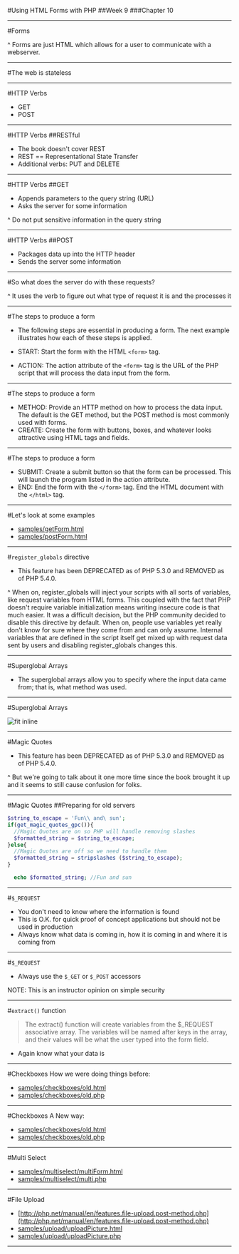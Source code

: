 #Using HTML Forms with PHP
##Week 9
###Chapter 10

---
#Forms

^ Forms are just HTML which allows for a user to communicate with a webserver.

---
#The web is stateless

---
#HTTP Verbs
* GET
* POST

---
#HTTP Verbs
##RESTful

* The book doesn't cover REST
* REST == Representational State Transfer
* Additional verbs: PUT and DELETE

---
#HTTP Verbs
##GET

* Appends parameters to the query string (URL)
* Asks the server for some information 

^ Do not put sensitive information in the query string

---
#HTTP Verbs
##POST

* Packages data up into the HTTP header
* Sends the server some information 

---
#So what does the server do with these requests?

^ It uses the verb to figure out what type of request it is and the processes it

---
#The steps to produce a form

* The following steps are essential in producing a form. The next example illustrates how each of these steps is applied.

* START: Start the form with the HTML ```<form>``` tag.
* ACTION: The action attribute of the ```<form>``` tag is the URL of the PHP script that will process the data input from the form.

---
#The steps to produce a form
* METHOD: Provide an HTTP method on how to process the data input. The default is the GET method, but the POST method is most commonly used with forms.
* CREATE: Create the form with buttons, boxes, and whatever looks attractive using HTML tags and fields.

---
#The steps to produce a form
* SUBMIT: Create a submit button so that the form can be processed. This will launch the program listed in the action attribute.
* END: End the form with the ```</form>``` tag. End the HTML document with the ```</html>``` tag.

---
#Let's look at some examples

* [samples/getForm.html](samples/getForm.html)
* [samples/postForm.html](samples/postForm.html)

---
#```register_globals``` directive
* This feature has been DEPRECATED as of PHP 5.3.0 and REMOVED as of PHP 5.4.0.

^ When on, register\_globals will inject your scripts with all sorts of variables, like request variables from HTML forms. This coupled with the fact that PHP doesn't require variable initialization means writing insecure code is that much easier. It was a difficult decision, but the PHP community decided to disable this directive by default. When on, people use variables yet really don't know for sure where they come from and can only assume. Internal variables that are defined in the script itself get mixed up with request data sent by users and disabling register\_globals changes this. 

---
#Superglobal Arrays
* The superglobal arrays allow you to specify where the input data came from; that is, what method was used.

---
#Superglobal Arrays

![fit inline](https://dl.dropboxusercontent.com/s/ph2vaomtzhdzlbh/2015-03-30%20at%2010.42%20PM.png)

---
#Magic Quotes

* This feature has been DEPRECATED as of PHP 5.3.0 and REMOVED as of PHP 5.4.0.

^ But we're going to talk about it one more time since the book brought it up and it seems to still cause confusion for folks.

---
#Magic Quotes
##Preparing for old servers

```php
$string_to_escape = 'Fun\\ and\ sun';
if(get_magic_quotes_gpc()){
  //Magic Quotes are on so PHP will handle removing slashes
  $formatted_string = $string_to_escape; 
}else{
  //Magic Quotes are off so we need to handle them
  $formatted_string = stripslashes ($string_to_escape);
}

  echo $formatted_string; //Fun and sun
```

---
#```$_REQUEST```

* You don't need to know where the information is found
* This is O.K. for quick proof of concept applications but should not be used in production
* Always know what data is coming in, how it is coming in and where it is coming from

---
#```$_REQUEST```

* Always use the ```$_GET``` or ```$_POST``` accessors

NOTE: This is an instructor opinion on simple security

---
#```extract()``` function
> The extract() function will create variables from the $_REQUEST associative array. The variables will be named after keys in the array, and their values will be what the user typed into the form field.

* Again know what your data is

---
#Checkboxes
How we were doing things before:
* [samples/checkboxes/old.html](samples/checkboxes/old.html)
* [samples/checkboxes/old.php](samples/checkboxes/old.php)

---
#Checkboxes
A New way:
* [samples/checkboxes/old.html](samples/checkboxes/old.html)
* [samples/checkboxes/old.php](samples/checkboxes/old.php)

---
#Multi Select
* [samples/multiselect/multiForm.html](samples/multiselect/multiForm.html)
* [samples/multiselect/multi.php](samples/multiselect/multi.php)

---
#File Upload

* [http://php.net/manual/en/features.file-upload.post-method.php](http://php.net/manual/en/features.file-upload.post-method.php)
* [samples/upload/uploadPicture.html](samples/upload/uploadPicture.html)
* [samples/upload/uploadPicture.php](samples/upload/uploadPicture.php)

---
